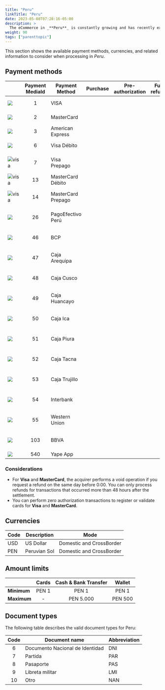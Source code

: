 ```yaml
---
title: "Peru"
linkTitle: "Peru"
date: 2023-05-08T07:28:16-05:00
description: >
  The eCommerce in _**Peru**_ is constantly growing and has recently experienced a boom. According to data from the Cámara de Comercio de Lima, eCommerce in Peru has grown by 95% in the last five years and is expected to continue increasing in the coming years. Furthermore, the eCommerce sector in Peru has been driven by increasing internet penetration and growing consumer confidence in the security of online transactions.
weight: 90
tags: ["parenttopic"]
---
```


This section shows the available payment methods, currencies, and related information to consider when processing in _Peru_.

## Payment methods

| | Payment MediaId | Payment Method | Purchase | Pre-authorization | Full refund | Partial Refund | Type | Flow |
|-----|:---:|---|:---:|:---:|:---:|:---:|-----|-----|
| <img src="https://s3.amazonaws.com/gateway.prod.bamboopayment.com/payment-method-logos/Visa_CreditCard.png" style="min-width: 40px;" /> | 1 | VISA | <img src="/assets/check_mark_64.png" width="15px"/> | <img src="/assets/check_mark_64.png" width="15px"/> | <img src="/assets/check_mark_64.png" width="15px"/> | <img src="/assets/check_mark_64.png" width="15px"/> | Credit Card | API |
| <img src="https://s3.amazonaws.com/gateway.prod.bamboopayment.com/payment-method-logos/MasterCard_CreditCard.png" style="min-width: 40px;" /> | 2 | MasterCard | <img src="/assets/check_mark_64.png" width="15px"/> | <img src="/assets/check_mark_64.png" width="15px"/> | <img src="/assets/check_mark_64.png" width="15px"/> | <img src="/assets/check_mark_64.png" width="15px"/> | Credit Card | API |
| <img src="https://s3.amazonaws.com/gateway.prod.bamboopayment.com/payment-method-logos/AmericanExpress_CreditCard.png" style="min-width: 40px;" /> | 3 | American Express | <img src="/assets/check_mark_64.png" width="15px"/> | <img src="/assets/check_mark_64.png" width="15px"/> | <img src="/assets/check_mark_64.png" width="15px"/> | <img src="/assets/check_mark_64.png" width="15px"/> | Credit Card | API |
| <img src="https://s3.amazonaws.com/gateway.prod.bamboopayment.com/payment-method-logos/Visa_CreditCard.png" style="min-width: 40px;" /> | 6 | Visa Débito | <img src="/assets/check_mark_64.png" width="15px"/> | <img src="/assets/check_mark_64.png" width="15px"/> | <img src="/assets/check_mark_64.png" width="15px"/> | <img src="/assets/check_mark_64.png" width="15px"/> | Debit card | API |
| <img src="https://s3.amazonaws.com/gateway.prod.bamboopayment.com/payment-method-logos/Visa_CreditCard.png" alt="visa" style="min-width: 40px;" /> | 7 | Visa Prepago | <img src="/assets/check_mark_64.png" width="15px"/> | <img src="/assets/check_mark_64.png" width="15px"/> | <img src="/assets/check_mark_64.png" width="15px"/> | <img src="/assets/check_mark_64.png" width="15px"/> | Prepaid Credit Card | API |
| <img src="https://s3.amazonaws.com/gateway.prod.bamboopayment.com/payment-method-logos/MasterCard_CreditCard.png" alt="visa" style="min-width: 40px;" /> | 13 | MasterCard Débito | <img src="/assets/check_mark_64.png" width="15px"/> | <img src="/assets/check_mark_64.png" width="15px"/> | <img src="/assets/check_mark_64.png" width="15px"/> | <img src="/assets/check_mark_64.png" width="15px"/> | Debit Card | API |
| <img src="https://s3.amazonaws.com/gateway.prod.bamboopayment.com/payment-method-logos/MasterCard_CreditCard.png" alt="visa" style="min-width: 40px;" /> | 14 | MasterCard Prepago | <img src="/assets/check_mark_64.png" width="15px"/> | <img src="/assets/check_mark_64.png" width="15px"/> | <img src="/assets/check_mark_64.png" width="15px"/> | <img src="/assets/check_mark_64.png" width="15px"/> | Prepaid Credit Card | API |
| <img src="https://s3.amazonaws.com/gateway.prod.bamboopayment.com/payment-method-logos/PagoEfectivo_PhysicalNetwork.png" style="min-width: 40px;" /> | 26 | PagoEfectivo Perú  | <img src="/assets/check_mark_64.png" width="15px"/> | <img src="/assets/x_mark_64.png" width="15px"/> | <img src="/assets/x_mark_64.png" width="15px"/> | <img src="/assets/x_mark_64.png" width="15px"/> | Cash & Bank Transfer | API |
| <img src="/assets/LogosCashPeru/bcp.png" style="min-width: 40px;" /> | 46 | BCP | <img src="/assets/check_mark_64.png" width="15px"/> | <img src="/assets/x_mark_64.png" width="15px"/> | <img src="/assets/x_mark_64.png" width="15px"/> | <img src="/assets/x_mark_64.png" width="15px"/> | Cash & Bank Transfer | API |
| <img src="/assets/LogosCashPeru/arequipa.png" style="min-width: 40px;" /> | 47 | Caja Arequipa  | <img src="/assets/check_mark_64.png" width="15px"/> | <img src="/assets/x_mark_64.png" width="15px"/> | <img src="/assets/x_mark_64.png" width="15px"/> | <img src="/assets/x_mark_64.png" width="15px"/> | Cash & Bank Transfer | API |
| <img src="/assets/LogosCashPeru/cusco.png" style="min-width: 40px;" /> | 48 | Caja Cusco  | <img src="/assets/check_mark_64.png" width="15px"/> | <img src="/assets/x_mark_64.png" width="15px"/> | <img src="/assets/x_mark_64.png" width="15px"/> | <img src="/assets/x_mark_64.png" width="15px"/> | Cash & Bank Transfer | API |
| <img src="/assets/LogosCashPeru/huancayo.png" style="min-width: 40px;" /> | 49 | Caja Huancayo  | <img src="/assets/check_mark_64.png" width="15px"/> | <img src="/assets/x_mark_64.png" width="15px"/> | <img src="/assets/x_mark_64.png" width="15px"/> | <img src="/assets/x_mark_64.png" width="15px"/> | Cash & Bank Transfer | API |
| <img src="/assets/LogosCashPeru/ica.png" style="min-width: 40px;" /> | 50 | Caja Ica  | <img src="/assets/check_mark_64.png" width="15px"/> | <img src="/assets/x_mark_64.png" width="15px"/> | <img src="/assets/x_mark_64.png" width="15px"/> | <img src="/assets/x_mark_64.png" width="15px"/> | Cash & Bank Transfer | API |
| <img src="/assets/LogosCashPeru/piura.png" style="min-width: 40px;" /> | 51 | Caja Piura  | <img src="/assets/check_mark_64.png" width="15px"/> | <img src="/assets/x_mark_64.png" width="15px"/> | <img src="/assets/x_mark_64.png" width="15px"/> | <img src="/assets/x_mark_64.png" width="15px"/> | Cash & Bank Transfer | API |
| <img src="/assets/LogosCashPeru/tacna.png" style="min-width: 40px;" /> | 52 | Caja Tacna  | <img src="/assets/check_mark_64.png" width="15px"/> | <img src="/assets/x_mark_64.png" width="15px"/> | <img src="/assets/x_mark_64.png" width="15px"/> | <img src="/assets/x_mark_64.png" width="15px"/> | Cash & Bank Transfer | API |
| <img src="/assets/LogosCashPeru/trujillo.png" style="min-width: 40px;" /> | 53 | Caja Trujillo  | <img src="/assets/check_mark_64.png" width="15px"/> | <img src="/assets/x_mark_64.png" width="15px"/> | <img src="/assets/x_mark_64.png" width="15px"/> | <img src="/assets/x_mark_64.png" width="15px"/> | Cash & Bank Transfer | API |
| <img src="/assets/LogosCashPeru/interbank.png" style="min-width: 40px;" /> | 54 | Interbank  | <img src="/assets/check_mark_64.png" width="15px"/> | <img src="/assets/x_mark_64.png" width="15px"/> | <img src="/assets/x_mark_64.png" width="15px"/> | <img src="/assets/x_mark_64.png" width="15px"/> | Cash & Bank Transfer | API |
| <img src="/assets/LogosCashPeru/westernunion.png" style="min-width: 40px;" /> | 55 | Western Union  | <img src="/assets/check_mark_64.png" width="15px"/> | <img src="/assets/x_mark_64.png" width="15px"/> | <img src="/assets/x_mark_64.png" width="15px"/> | <img src="/assets/x_mark_64.png" width="15px"/> | Cash & Bank Transfer | API |
| <img src="/assets/LogosCashPeru/bbva.png" style="min-width: 40px;" /> | 103 | BBVA  | <img src="/assets/check_mark_64.png" width="15px"/> | <img src="/assets/x_mark_64.png" width="15px"/> | <img src="/assets/x_mark_64.png" width="15px"/> | <img src="/assets/x_mark_64.png" width="15px"/> | Cash & Bank Transfer | API |
| <img src="/assets/Yape.png" style="min-width: 40px;" /> | 540 | Yape App | <img src="/assets/check_mark_64.png" width="15px"/> | <img src="/assets/x_mark_64.png" width="15px"/> | <img src="/assets/check_mark_64.png" width="15px"/> | <img src="/assets/x_mark_64.png" width="15px"/> | Wallet | API |
<!--
| <img src="https://s3.amazonaws.com/gateway.prod.bamboopayment.com/payment-method-logos/Diners_CreditCard.png" alt="amex" style="min-width: 40px;" /> | 12 | Diners | <img src="/assets/check_mark_64.png" width="15px"/> | <img src="/assets/check_mark_64.png" width="15px"/> | <img src="/assets/check_mark_64.png" width="15px"/> | <img src="/assets/check_mark_64.png" width="15px"/> | Credit Card | API |
| <img src="https://s3.amazonaws.com/gateway.prod.bamboopayment.com/payment-method-logos/MasterCard_CreditCard.png" style="min-width: 40px;" /> |  | UnionPay | <img src="/assets/check_mark_64.png" width="15px"/> | <img src="/assets/check_mark_64.png" width="15px"/> | <img src="/assets/check_mark_64.png" width="15px"/> | <img src="/assets/check_mark_64.png" width="15px"/> | Credit Card | API |-->

### Considerations
* For **Visa** and **MasterCard**, the acquirer performs a void operation if you request a refund on the same day before 0:00. You can only process refunds for transactions that occurred more than 48 hours after the settlement.
* You can perform zero authorization transactions to register or validate cards for **Visa** and **MasterCard**.
<!--* You can request refunds for **UnionPay**, **Diners**, and **Amex** by contacting support. Refunds for **Amex** apply for transactions up to six months old and three months for **Diners**.-->

## Currencies

| Code | Description  | Mode                     |
|------|--------------|--------------------------|
| USD  | US Dollar    | Domestic and CrossBorder |
| PEN  | Peruvian Sol | Domestic and CrossBorder |

## Amount limits

<div id="shortTable"></div>

|  | Cards | Cash & Bank Transfer | Wallet |
|---|:---:|:---:|:---:|
| **Minimum** | PEN 1 | PEN 1 | PEN 1 | 
| **Maximum** | - | PEN 5.000 | PEN 500 |

## Document types
The following table describes the valid document types for Peru:

| Code | Document name                   | Abbreviation |
|:----:|---------------------------------|--------------|
| 6    | Documento Nacional de Identidad | DNI          |
| 7    | Partida                         | PAR          |
| 8    | Pasaporte                       | PAS          |
| 9    | Libreta militar                 | LMI          |
| 10   | Otro                            | NAN          |

